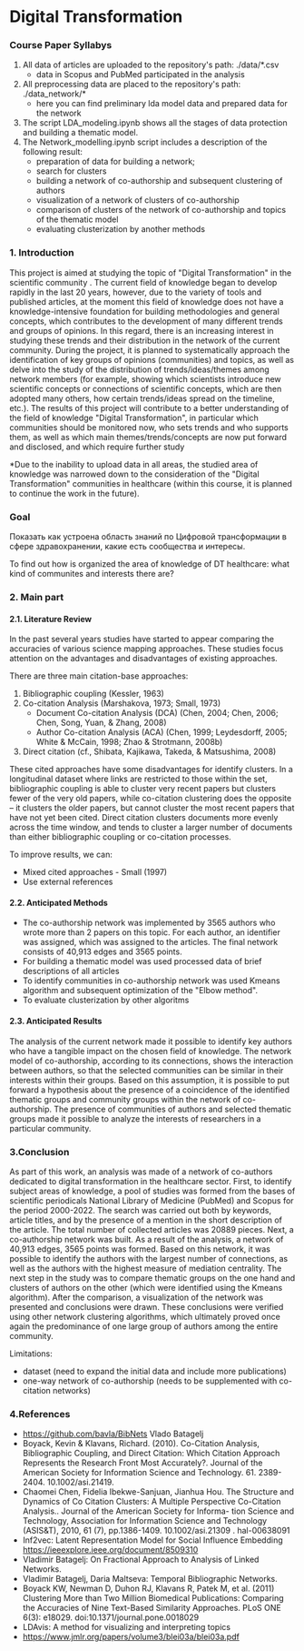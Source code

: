 # Digital Transformation


### Course Paper Syllabys 

1) All data of articles are uploaded to the repository's path: ./data/*.csv
    - data in Scopus and PubMed participated in the analysis
2) All preprocessing data are placed to the repository's path: ./data_network/*
    - here you can find preliminary lda model data and prepared data for the network
3) The script LDA_modeling.ipynb shows all the stages of data protection and building a thematic model.
4) The Network_modelling.ipynb script includes a description of the following result:
    - preparation of data for building a network;
    - search for clusters
    - building a network of co-authorship and subsequent clustering of authors
    - visualization of a network of clusters of co-authorship
    - comparison of clusters of the network of co-authorship and topics of the thematic model
    - evaluating clusterization by another methods


### 1. Introduction  

This project is aimed at studying the topic of "Digital Transformation" in the scientific community . The current field of knowledge began to develop rapidly in the last 20 years, however, due to the variety of tools and published articles, at the moment this field of knowledge does not have a knowledge-intensive foundation for building methodologies and general concepts, which contributes to the development of many different trends and groups of opinions. In this regard, there is an increasing interest in studying these trends and their distribution in the network of the current community. During the project, it is planned to systematically approach the identification of key groups of opinions (communities) and topics, as well as delve into the study of the distribution of trends/ideas/themes among network members (for example, showing which scientists introduce new scientific concepts or connections of scientific concepts, which are then adopted many others, how certain trends/ideas spread on the timeline, etc.). The results of this project will contribute to a better understanding of the field of knowledge "Digital Transformation", in particular which communities should be monitored now, who sets trends and who supports them, as well as which main themes/trends/concepts are now put forward and disclosed, and which require further study

*Due to the inability to upload data in all areas, the studied area of knowledge was narrowed down to the consideration of the "Digital Transformation" communities in healthcare (within this course, it is planned to continue the work in the future).

### Goal
Показать как устроена область знаний по Цифровой трансформации в сфере здравохранении, какие есть сообщества и интересы.

To find out how is organized the area of knowledge of DT healthcare: what kind of communites and interests there are? 


### 2. Main part

#### 2.1. Literature Review

In the past several years studies have started to appear comparing the accuracies of various science mapping approaches. These studies focus attention on the advantages and disadvantages of existing approaches.

There are three main citation-base approaches:
1) Bibliographic coupling (Kessler, 1963)
2) Co-citation Analysis (Marshakova, 1973; Small, 1973)  
    - Document Co-citation Analysis (DCA) (Chen, 2004; Chen, 2006; Chen, Song, Yuan, & Zhang, 2008)
    - Author Co-citation Analysis (ACA) (Chen, 1999; Leydesdorff, 2005; White & McCain, 1998; Zhao & Strotmann, 2008b)
3) Direct citation (cf., Shibata, Kajikawa, Takeda, & Matsushima, 2008)

These cited approaches have some disadvantages for identify clusters. 
In a longitudinal dataset where links are restricted to those within the set, bibliographic coupling is able to cluster very recent papers but clusters fewer of the very old papers, while co-citation clustering does the opposite – it clusters the older papers, but cannot cluster the most recent papers that have not yet been cited. Direct citation clusters documents more evenly across the time window, and tends to cluster a larger number of documents than either bibliographic coupling or co-citation processes. 

To improve results, we can:
-	Mixed cited approaches - Small (1997)
-	Use external references
 


#### 2.2. Anticipated Methods
- The co-authorship network was implemented by 3565 authors who wrote more than 2 papers on this topic. For each author, an identifier was assigned, which was assigned to the articles. The final network consists of 40,913 edges and 3565 points.
- For building a thematic model was used processed data of brief descriptions of all articles
- To identify communities in co-authorship network was used Kmeans algorithm and subsequent optimization of the "Elbow method".
- To evaluate clusterization by other algoritms 

#### 2.3. Anticipated Results

The analysis of the current network made it possible to identify key authors who have a tangible impact on the chosen field of knowledge.
The network model of co-authorship, according to its connections, shows the interaction between authors, so that the selected communities can be similar in their interests within their groups. Based on this assumption, it is possible to put forward a hypothesis about the presence of a coincidence of the identified thematic groups and community groups within the network of co-authorship.
The presence of communities of authors and selected thematic groups made it possible to analyze the interests of researchers in a particular community.

### 3.Conclusion
As part of this work, an analysis was made of a network of co-authors dedicated to digital transformation in the healthcare sector.
First, to identify subject areas of knowledge, a pool of studies was formed from the bases of scientific periodicals National Library of Medicine (PubMed) and Scopus for the period 2000-2022. The search was carried out both by keywords, article titles, and by the presence of a mention in the short description of the article. The total number of collected articles was 20889 pieces. Next, a co-authorship network was built. As a result of the analysis, a network of 40,913 edges, 3565 points was formed. Based on this network, it was possible to identify the authors with the largest number of connections, as well as the authors with the highest measure of mediation centrality. The next step in the study was to compare thematic groups on the one hand and clusters of authors on the other (which were identified using the Kmeans algorithm). After the comparison, a visualization of the network was presented and conclusions were drawn. These conclusions were verified using other network clustering algorithms, which ultimately proved once again the predominance of one large group of authors among the entire community.

Limitations:
  - dataset (need to expand the initial data and include more publications)
  - one-way network of co-authorship (needs to be supplemented with co-citation networks)


### 4.References 
- https://github.com/bavla/BibNets Vlado Batagelj
- Boyack, Kevin & Klavans, Richard. (2010). Co-Citation Analysis, Bibliographic Coupling, and Direct Citation: Which Citation Approach Represents the Research Front Most Accurately?. Journal of the American Society for Information Science and Technology. 61. 2389-2404. 10.1002/asi.21419. 
- Chaomei Chen, Fidelia Ibekwe-Sanjuan, Jianhua Hou. The Structure and Dynamics of Co Citation Clusters: A Multiple Perspective Co-Citation Analysis.. Journal of the American Society for Informa- tion Science and Technology, Association for Information Science and Technology (ASIS&T), 2010, 61 (7), pp.1386-1409. 10.1002/asi.21309 . hal-00638091
- Inf2vec: Latent Representation Model for Social Influence Embedding https://ieeexplore.ieee.org/document/8509310 
- Vladimir Batagelj: On Fractional Approach to Analysis of Linked Networks.
- Vladimir Batagelj, Daria Maltseva: Temporal Bibliographic Networks.
- Boyack KW, Newman D, Duhon RJ, Klavans R, Patek M, et al. (2011) Clustering More than Two Million Biomedical Publications: Comparing the Accuracies of Nine Text-Based Similarity Approaches. PLoS ONE 6(3): e18029. doi:10.1371/journal.pone.0018029
- LDAvis: A method for visualizing and interpreting topics
- https://www.jmlr.org/papers/volume3/blei03a/blei03a.pdf 
